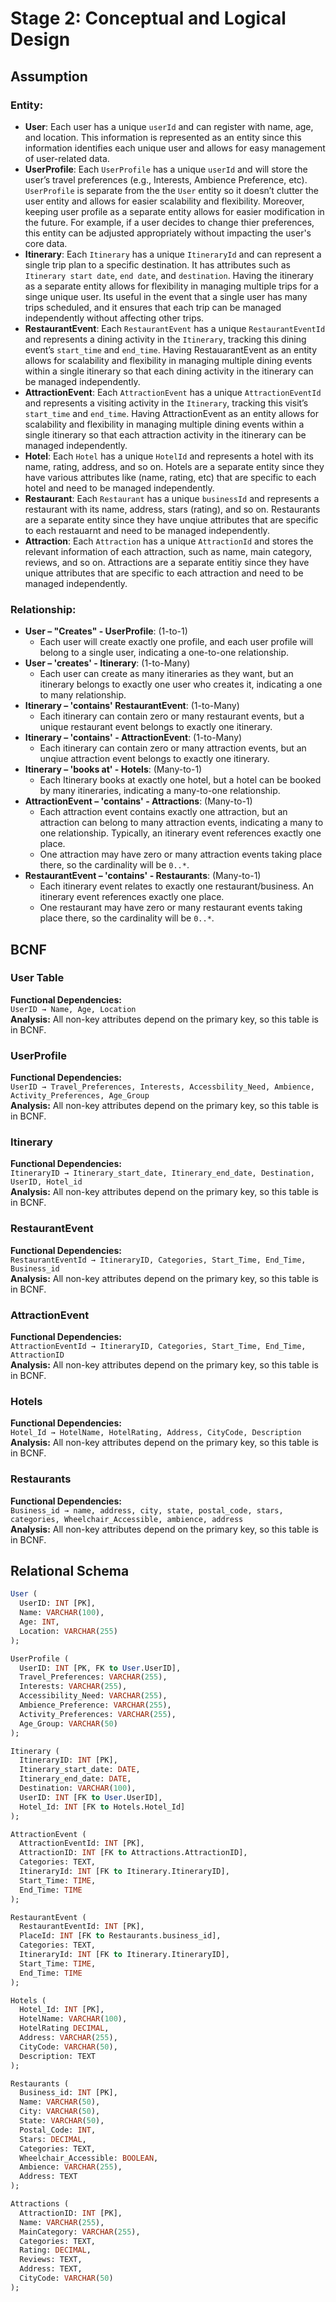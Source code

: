 # Stage 2: Conceptual and Logical Design

## Assumption  

### Entity:  
- **User**: Each user has a unique `userId` and can register with name, age, and location. This information is represented as an entity since this information identifies each unique user and allows for easy management of user-related data.
- **UserProfile**: Each `UserProfile` has a unique `userId` and will store the user’s travel preferences (e.g., Interests, Ambience Preference, etc). `UserProfile` is separate from the the `User` entity so it doesn’t clutter the user entity and allows for easier scalability and flexibility. Moreover, keeping user profile as a separate entity allows for easier modification in the future. For example, if a user decides to change thier preferences, this entity can be adjusted appropriately without impacting the user's core data.
- **Itinerary**: Each `Itinerary` has a unique `ItineraryId` and can represent a single trip plan to a specific destination. It has attributes such as `Itinerary start date`, `end date`, and `destination`. Having the itinerary as a separate entity allows for flexibility in managing multiple trips for a singe unique user. Its useful in the event that a single user has many trips scheduled, and it ensures that each trip can be managed independently without affecting other trips.
- **RestaurantEvent**: Each `RestaurantEvent` has a unique `RestaurantEventId` and represents a dining activity in the `Itinerary`, tracking this dining event’s `start_time` and `end_time`. Having RestauarantEvent as an entity allows for scalability and flexibility in managing multiple dining events within a single itinerary so that each dining activity in the itinerary can be managed independently.
- **AttractionEvent**: Each `AttractionEvent` has a unique `AttractionEventId` and represents a visiting activity in the `Itinerary`, tracking this visit’s `start_time` and `end_time`.  Having AttractionEvent as an entity allows for scalability and flexibility in managing multiple dining events within a single itinerary so that each attraction activity in the itinerary can be managed independently.
- **Hotel**: Each `Hotel` has a unique `HotelId` and represents a hotel with its name, rating, address, and so on. Hotels are a separate entity since they have various attributes like (name, rating, etc) that are specific to each hotel and need to be managed independently.
- **Restaurant**: Each `Restaurant` has a unique `businessId` and represents a restaurant with its name, address, stars (rating), and so on. Restaurants are a separate entity since they have unqiue attributes that are specific to each restauarnt and need to be managed independently.
- **Attraction**: Each `Attraction` has a unique `AttractionId` and stores the relevant information of each attraction, such as name, main category, reviews, and so on. Attractions are a separate entitiy since they have unique attributes that are specific to each attraction and need to be managed independently.

### Relationship:  
- **User – "Creates" - UserProfile**: (1-to-1) 
  - Each user will create exactly one profile, and each user profile will belong to a single user, indicating a one-to-one relationship.  
- **User – 'creates' - Itinerary**: (1-to-Many)  
  - Each user can create as many itineraries as they want, but an itinerary belongs to exactly one user who creates it, indicating a one to many relationship.
- **Itinerary – 'contains' RestaurantEvent**: (1-to-Many)
  - Each itinerary can contain zero or many restaurant events, but a unique restaurant event belongs to exactly one itinerary.  
- **Itinerary – 'contains' - AttractionEvent**: (1-to-Many) 
  - Each itinerary can contain zero or many attraction events, but an unqiue attraction event belongs to exactly one itinerary.  
- **Itinerary – 'books at' - Hotels**: (Many-to-1)
  - Each Itinerary books at exactly one hotel, but a hotel can be booked by many itineraries, indicating a many-to-one relationship.
- **AttractionEvent – 'contains' - Attractions**: (Many-to-1)
  - Each attraction event contains exactly one attraction, but an attraction can belong to many attraction events, indicating a many to one relationship.  Typically, an itinerary event references exactly one place.  
  - One attraction may have zero or many attraction events taking place there, so the cardinality will be `0..*`.  
- **RestaurantEvent – 'contains' - Restaurants**: (Many-to-1)
  - Each itinerary event relates to exactly one restaurant/business. An itinerary event references exactly one place.  
  - One restaurant may have zero or many restaurant events taking place there, so the cardinality will be `0..*`.  

## BCNF  

### User Table  
**Functional Dependencies:**  
`UserID → Name, Age, Location`  
**Analysis:** All non-key attributes depend on the primary key, so this table is in BCNF.  

### UserProfile  
**Functional Dependencies:**  
`UserID → Travel_Preferences, Interests, Accessbility_Need, Ambience, Activity_Preferences, Age_Group`  
**Analysis:** All non-key attributes depend on the primary key, so this table is in BCNF.  

### Itinerary  
**Functional Dependencies:**  
`ItineraryID → Itinerary_start_date, Itinerary_end_date, Destination, UserID, Hotel_id`  
**Analysis:** All non-key attributes depend on the primary key, so this table is in BCNF.  

### RestaurantEvent  
**Functional Dependencies:**  
`RestaurantEventId → ItineraryID, Categories, Start_Time, End_Time, Business_id`  
**Analysis:** All non-key attributes depend on the primary key, so this table is in BCNF.  

### AttractionEvent  
**Functional Dependencies:**  
`AttractionEventId → ItineraryID, Categories, Start_Time, End_Time, AttractionID`  
**Analysis:** All non-key attributes depend on the primary key, so this table is in BCNF.  

### Hotels  
**Functional Dependencies:**  
`Hotel_Id → HotelName, HotelRating, Address, CityCode, Description`  
**Analysis:** All non-key attributes depend on the primary key, so this table is in BCNF.  

### Restaurants  
**Functional Dependencies:**  
`Business_id → name, address, city, state, postal_code, stars, categories, Wheelchair_Accessible, ambience, address`  
**Analysis:** All non-key attributes depend on the primary key, so this table is in BCNF.  

## Relational Schema  

```sql
User (
  UserID: INT [PK], 
  Name: VARCHAR(100), 
  Age: INT,
  Location: VARCHAR(255)
);

UserProfile (
  UserID: INT [PK, FK to User.UserID], 
  Travel_Preferences: VARCHAR(255), 
  Interests: VARCHAR(255), 
  Accessibility_Need: VARCHAR(255),
  Ambience_Preference: VARCHAR(255), 
  Activity_Preferences: VARCHAR(255), 
  Age_Group: VARCHAR(50)
);

Itinerary (
  ItineraryID: INT [PK], 
  Itinerary_start_date: DATE, 
  Itinerary_end_date: DATE, 
  Destination: VARCHAR(100), 
  UserID: INT [FK to User.UserID], 
  Hotel_Id: INT [FK to Hotels.Hotel_Id]
);

AttractionEvent (
  AttractionEventId: INT [PK], 
  AttractionID: INT [FK to Attractions.AttractionID], 
  Categories: TEXT, 
  ItineraryId: INT [FK to Itinerary.ItineraryID], 
  Start_Time: TIME, 
  End_Time: TIME
);

RestaurantEvent (
  RestaurantEventId: INT [PK], 
  PlaceId: INT [FK to Restaurants.business_id], 
  Categories: TEXT, 
  ItineraryId: INT [FK to Itinerary.ItineraryID], 
  Start_Time: TIME, 
  End_Time: TIME
);

Hotels (
  Hotel_Id: INT [PK], 
  HotelName: VARCHAR(100),
  HotelRating DECIMAL, 
  Address: VARCHAR(255),
  CityCode: VARCHAR(50), 
  Description: TEXT
);

Restaurants (
  Business_id: INT [PK],
  Name: VARCHAR(50),
  City: VARCHAR(50),
  State: VARCHAR(50),
  Postal_Code: INT,
  Stars: DECIMAL,
  Categories: TEXT,
  Wheelchair_Accessible: BOOLEAN,
  Ambience: VARCHAR(255),
  Address: TEXT
);

Attractions (
  AttractionID: INT [PK],
  Name: VARCHAR(255),
  MainCategory: VARCHAR(255),
  Categories: TEXT,
  Rating: DECIMAL,
  Reviews: TEXT,
  Address: TEXT,
  CityCode: VARCHAR(50)
);
